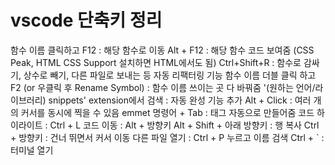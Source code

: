 
<h1>vscode 단축키 정리  </h1>
함수 이름 클릭하고 F12 : 해당 함수로 이동  
Alt + F12 : 해당 함수 코드 보여줌 (CSS Peak, HTML CSS Support 설치하면 HTML에서도 됨)  
Ctrl+Shift+R : 함수로 감싸기, 상수로 빼기, 다른 파일로 보내는 등 자동 리팩터링 기능  
함수 이름 더블 클릭 하고 F2 (or 우클릭 후 Rename Symbol) : 함수 이름 쓰이는 곳 다 바꿔줌  
'(원하는 언어/라이브러리) snippets' extension에서 검색 : 자동 완성 기능 추가  
Alt + Click : 여러 개의 커서를 동시에 찍을 수 있음  
emmet 명령어 + Tab : 태그 자동으로 만들어줌  
코드 하이라이트 : Ctrl + L  
코드 이동 : Alt + 방향키  
Alt + Shift + 아래 방향키 : 행 복사  
Ctrl + 방향키 : 건너 뛰면서 커서 이동  
다른 파일 열기 : Ctrl + P 누르고 이름 검색  
Ctrl + ` : 터미널 열기

